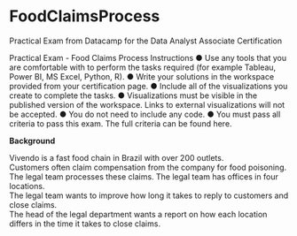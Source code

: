 # FoodClaimsProcess
Practical Exam from Datacamp for the Data Analyst Associate Certification

Practical Exam - Food Claims Process
Instructions
●	Use any tools that you are comfortable with to perform the tasks required (for example Tableau, Power BI, MS Excel, Python, R).
●	Write your solutions in the workspace provided from your certification page.
●	Include all of the visualizations you create to complete the tasks.
●	Visualizations must be visible in the published version of the workspace. Links to external visualizations will not be accepted.
●	You do not need to include any code.
●	You must pass all criteria to pass this exam. The full criteria can be found here.

**Background**

Vivendo is a fast food chain in Brazil with over 200 outlets.  
Customers often claim compensation from the company for food poisoning.  
The legal team processes these claims. The legal team has offices in four locations.  
The legal team wants to improve how long it takes to reply to customers and close claims.  
The head of the legal department wants a report on how each location differs in the time it takes to close claims.


